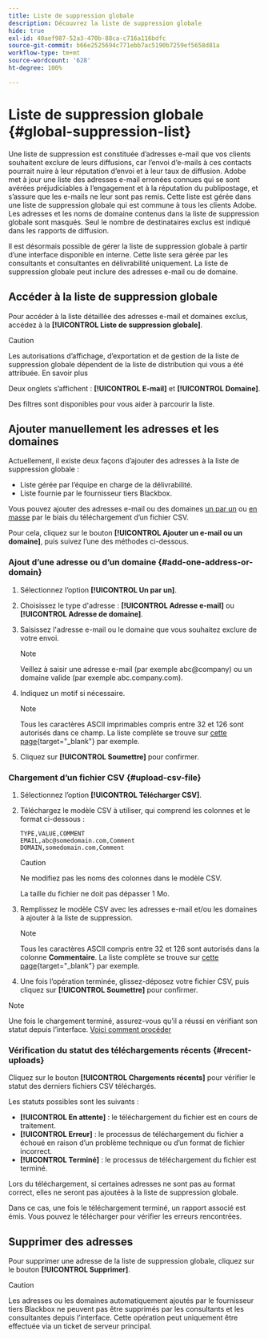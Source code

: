 ```yaml
---
title: Liste de suppression globale
description: Découvrez la liste de suppression globale
hide: true
exl-id: 40aef987-52a3-470b-88ca-c716a116bdfc
source-git-commit: b66e2525694c771ebb7ac5190b7259ef5658d81a
workflow-type: tm+mt
source-wordcount: '628'
ht-degree: 100%

---
```


# Liste de suppression globale {#global-suppression-list}

Une liste de suppression est constituée d’adresses e-mail que vos clients souhaitent exclure de leurs diffusions, car l’envoi d’e-mails à ces contacts pourrait nuire à leur réputation d’envoi et à leur taux de diffusion. Adobe met à jour une liste des adresses e-mail erronées connues qui se sont avérées préjudiciables à l’engagement et à la réputation du publipostage, et s’assure que les e-mails ne leur sont pas remis. Cette liste est gérée dans une liste de suppression globale qui est commune à tous les clients Adobe. Les adresses et les noms de domaine contenus dans la liste de suppression globale sont masqués. Seul le nombre de destinataires exclus est indiqué dans les rapports de diffusion.

Il est désormais possible de gérer la liste de suppression globale à partir d’une interface disponible en interne. Cette liste sera gérée par les consultants et consultantes en délivrabilité uniquement. La liste de suppression globale peut inclure des adresses e-mail ou de domaine.

## Accéder à la liste de suppression globale

Pour accéder à la liste détaillée des adresses e-mail et domaines exclus, accédez à la **[!UICONTROL Liste de suppression globale]**.

>[!CAUTION]
>
>Les autorisations d’affichage, d’exportation et de gestion de la liste de suppression globale dépendent de la liste de distribution qui vous a été attribuée. En savoir plus

Deux onglets s’affichent : **[!UICONTROL E-mail]** et **[!UICONTROL Domaine]**.

Des filtres sont disponibles pour vous aider à parcourir la liste.

## Ajouter manuellement les adresses et les domaines

Actuellement, il existe deux façons d’ajouter des adresses à la liste de suppression globale :

* Liste gérée par l’équipe en charge de la délivrabilité.
* Liste fournie par le fournisseur tiers Blackbox.

Vous pouvez ajouter des adresses e-mail ou des domaines [un par un](#add-one-address-or-domain) ou [en masse](#upload-csv-file) par le biais du téléchargement d’un fichier CSV.

Pour cela, cliquez sur le bouton **[!UICONTROL Ajouter un e-mail ou un domaine]**, puis suivez l’une des méthodes ci-dessous.

### Ajout d’une adresse ou d’un domaine {#add-one-address-or-domain}

1. Sélectionnez l’option **[!UICONTROL Un par un]**.

1. Choisissez le type d&#39;adresse : **[!UICONTROL Adresse e-mail]** ou **[!UICONTROL Adresse de domaine]**.

1. Saisissez l&#39;adresse e-mail ou le domaine que vous souhaitez exclure de votre envoi.

   >[!NOTE]
   >
   >Veillez à saisir une adresse e-mail (par exemple abc@company) ou un domaine valide (par exemple abc.company.com).

1. Indiquez un motif si nécessaire.

   >[!NOTE]
   >
   >Tous les caractères ASCII imprimables compris entre 32 et 126 sont autorisés dans ce champ. La liste complète se trouve sur [cette page](https://en.wikipedia.org/wiki/Wikipedia:ASCII#ASCII_printable_characters){target="_blank"} par exemple.

1. Cliquez sur **[!UICONTROL Soumettre]** pour confirmer.

### Chargement d’un fichier CSV {#upload-csv-file}

1. Sélectionnez l’option **[!UICONTROL Télécharger CSV]**.

1. Téléchargez le modèle CSV à utiliser, qui comprend les colonnes et le format ci-dessous :

   ```
   TYPE,VALUE,COMMENT
   EMAIL,abc@somedomain.com,Comment
   DOMAIN,somedomain.com,Comment
   ```

   >[!CAUTION]
   >
   >Ne modifiez pas les noms des colonnes dans le modèle CSV.
   >
   >La taille du fichier ne doit pas dépasser 1 Mo.

1. Remplissez le modèle CSV avec les adresses e-mail et/ou les domaines à ajouter à la liste de suppression.

   >[!NOTE]
   >
   >Tous les caractères ASCII compris entre 32 et 126 sont autorisés dans la colonne **Commentaire**. La liste complète se trouve sur [cette page](https://en.wikipedia.org/wiki/Wikipedia:ASCII#ASCII_printable_characters){target="_blank"} par exemple.

1. Une fois l’opération terminée, glissez-déposez votre fichier CSV, puis cliquez sur **[!UICONTROL Soumettre]** pour confirmer.

>[!NOTE]
>
>Une fois le chargement terminé, assurez-vous qu’il a réussi en vérifiant son statut depuis l’interface. [Voici comment procéder](#recent-uploads)

### Vérification du statut des téléchargements récents {#recent-uploads}

Cliquez sur le bouton **[!UICONTROL Chargements récents]** pour vérifier le statut des derniers fichiers CSV téléchargés.

Les statuts possibles sont les suivants :

* **[!UICONTROL En attente]** : le téléchargement du fichier est en cours de traitement.
* **[!UICONTROL Erreur]** : le processus de téléchargement du fichier a échoué en raison d’un problème technique ou d’un format de fichier incorrect.
* **[!UICONTROL Terminé]** : le processus de téléchargement du fichier est terminé.

Lors du téléchargement, si certaines adresses ne sont pas au format correct, elles ne seront pas ajoutées à la liste de suppression globale.

Dans ce cas, une fois le téléchargement terminé, un rapport associé est émis. Vous pouvez le télécharger pour vérifier les erreurs rencontrées.

## Supprimer des adresses

Pour supprimer une adresse de la liste de suppression globale, cliquez sur le bouton **[!UICONTROL Supprimer]**.

>[!CAUTION]
>
>Les adresses ou les domaines automatiquement ajoutés par le fournisseur tiers Blackbox ne peuvent pas être supprimés par les consultants et les consultantes depuis l’interface. Cette opération peut uniquement être effectuée via un ticket de serveur principal.
